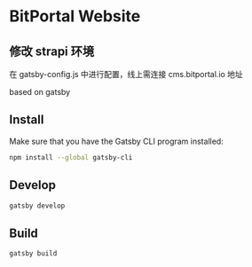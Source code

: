 # BitPortal Website

## 修改 strapi 环境

在 gatsby-config.js 中进行配置，线上需连接 cms.bitportal.io 地址

based on gatsby

## Install

Make sure that you have the Gatsby CLI program installed:
```sh
npm install --global gatsby-cli
```

## Develop

```sh
gatsby develop
```

## Build



```sh
gatsby build
```
